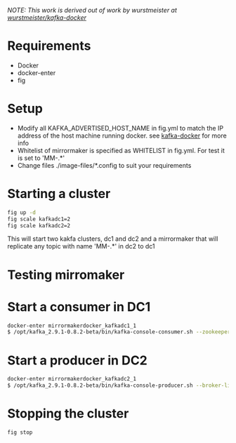 *NOTE: This work is derived out of work by wurstmeister at [wurstmeister/kafka-docker](https://github.com/wurstmeister/kafka-docker)*

Requirements
============
- Docker
- docker-enter
- fig

Setup
=====
 - Modify all KAFKA_ADVERTISED_HOST_NAME in fig.yml to match the IP address of the host machine running docker. see [kafka-docker](https://github.com/wurstmeister/kafka-docker) for more info
 - Whitelist of mirrormaker is specified as WHITELIST in fig.yml. For test it is set to 'MM-.\*'
 - Change files ./image-files/\*.config to suit your requirements


Starting a cluster
==================
```sh
fig up -d
fig scale kafkadc1=2
fig scale kafkadc2=2
```
This will start two kakfa clusters, dc1 and dc2 and a mirrormaker that will replicate any topic with name 'MM-.\*' in dc2 to dc1


Testing mirromaker
==================
# Start a consumer in DC1
```sh
docker-enter mirrormakerdocker_kafkadc1_1
$ /opt/kafka_2.9.1-0.8.2-beta/bin/kafka-console-consumer.sh --zookeeper=$ZK_PORT_2181_TCP_ADDR:$ZK_PORT_2181_TCP_PORT --from-beginning --topic MM-TEST
```

# Start a producer in DC2
```sh
docker-enter mirrormakerdocker_kafkadc2_1
$ /opt/kafka_2.9.1-0.8.2-beta/bin/kafka-console-producer.sh --broker-list localhost:9092 --topic MM-TEST
```

Stopping the cluster
====================
```sh
fig stop
```
